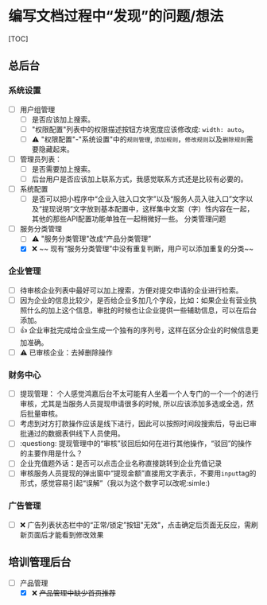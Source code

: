 # 编写文档过程中“发现”的问题/想法
[TOC]

## 总后台

### 系统设置
- [ ] 用户组管理
  - [ ] 是否应该加上搜索。
  - [ ] "权限配置"列表中的权限描述按钮方块宽度应该修改成: `width: auto`。
  - [ ] :warning: "权限配置"-"系统设置"中的`规则管理`, `添加规则`，`修改规则`以及`删除规则`需要隐藏起来。
- [ ] 管理员列表：
  - [ ] 是否需要加上搜索。
  - [ ] 后台用户是否应该加上联系方式，我感觉联系方式还是比较有必要的。
- [ ] 系统配置
  - [ ] 是否可以把小程序中“企业入驻入口文字”以及“服务人员入驻入口”文字以及“提现说明“文字放到基本配置中，这样集中文案（字）性内容在一起，其他的那些API配置功能单独在一起稍微好一些。
分类管理问题
- [ ] 服务分类管理
  - [ ] :warning: "服务分类管理"改成“产品分类管理”
  - [x] :x: ~~ 现有“服务分类管理”中没有重复判断，用户可以添加重复的分类~~

### 企业管理
- [ ] 待审核企业列表中最好可以加上搜索，方便对提交申请的企业进行检索。
- [ ] 因为企业的信息比较少，是否给企业多加几个字段，比如：如果企业有营业执照什么的加上这个信息，审批的时候也让企业提供一些辅助信息，可以在后台添加。
- [ ] :+1: 企业审批完成给企业生成一个独有的序列号，这样在区分企业的时候信息更加准确。
- [ ] :warning: 已审核企业：去掉删除操作

### 财务中心
- [ ] 提现管理： 个人感觉鸿嘉后台不太可能有人坐着一个人专门的一个一个的进行审核，尤其是当服务人员提现申请很多的时候, 所以应该添加多选或全选，然后批量审核。
- [ ] 考虑到对方打款操作应该是线下进行，因此可以按照时间段搜索后，导出已审批通过的数据表供线下人员使用。
- [ ] :questiong: 提现管理中的“审核”驳回后如何在进行其他操作，“驳回”的操作的主要作用是什么？
- [ ] 企业充值题外话：是否可以点击企业名称直接跳转到企业充值记录
- [ ] 审核服务人员提现的弹出窗中“提现金额”直接用文字表示，不要用`input`tag的形式，感觉容易引起“误解”（我以为这个数字可以改呢:simle:)

### 广告管理
- [ ] :x: 广告列表状态栏中的“正常/锁定”按钮"无效"，点击确定后页面无反应，需刷新页面后才能看到修改效果


## 培训管理后台

- [ ] 产品管理
  - [x] :x: ~~产品管理中缺少首页推荐~~
